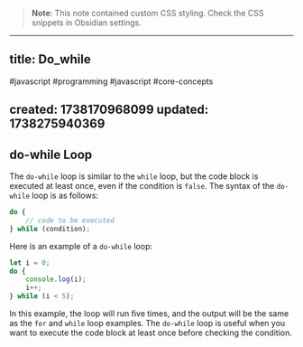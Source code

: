
> **Note**: This note contained custom CSS styling. Check the CSS snippets in Obsidian settings.

---
title: Do_while
---

#javascript #programming #javascript #core-concepts

created: 1738170968099
updated: 1738275940369
---


<!--#region styles-->

<!--#endregion-->

## do-while Loop

The `do-while` loop is similar to the `while` loop, but the code block is executed at least once, even if the condition is `false`. The syntax of the `do-while` loop is as follows:

```javascript
do {
    // code to be executed
} while (condition);
```

Here is an example of a `do-while` loop:

```javascript
let i = 0;
do {
    console.log(i);
    i++;
} while (i < 5);
```

In this example, the loop will run five times, and the output will be the same as the `for` and `while` loop examples. The `do-while` loop is useful when you want to execute the code block at least once before checking the condition.